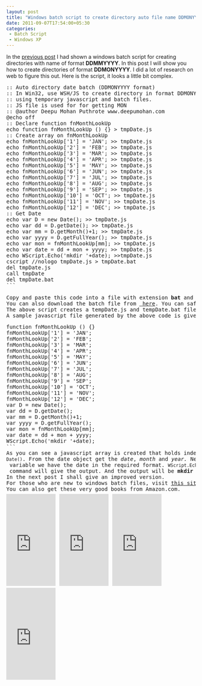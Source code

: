 ```yaml
---
layout: post
title: "Windows batch script to create directory auto file name DDMONYYYY with the help of javascript"
date: 2011-09-07T17:54:00+05:30
categories:
 - Batch Script
 - Windows XP
---
```


In the <a href="/2011/09/windows-batch-script-to-create.html">previous post</a> I had shown a windows batch script for creating directories with name of format <b>DDMMYYYY</b>. In this post I will show you how to create directories of format <b>DDMONYYYY</b>. I did a lot of research on web to figure this out. Here is the script, it looks a little bit complex.
<pre class="brush:bash; ruler: true; gutter:true; toolbar: true;">:: Auto directory date batch (DDMONYYYY format)
:: In Win32, use WSH/JS to create directory in format DDMONYYYY,
:: using temporary javascript and batch files.
:: JS file is used for for getting MON
:: @author Deepu Mohan Puthrote www.deepumohan.com
@echo off
:: Declare function fnMonthLookUp
echo function fnMonthLookUp () {} &gt; tmpDate.js
:: Create array on fnMonthLookUp
echo fnMonthLookUp['1'] = 'JAN'; &gt;&gt; tmpDate.js
echo fnMonthLookUp['2'] = 'FEB'; &gt;&gt; tmpDate.js
echo fnMonthLookUp['3'] = 'MAR'; &gt;&gt; tmpDate.js
echo fnMonthLookUp['4'] = 'APR'; &gt;&gt; tmpDate.js
echo fnMonthLookUp['5'] = 'MAY'; &gt;&gt; tmpDate.js
echo fnMonthLookUp['6'] = 'JUN'; &gt;&gt; tmpDate.js
echo fnMonthLookUp['7'] = 'JUL'; &gt;&gt; tmpDate.js
echo fnMonthLookUp['8'] = 'AUG'; &gt;&gt; tmpDate.js
echo fnMonthLookUp['9'] = 'SEP'; &gt;&gt; tmpDate.js
echo fnMonthLookUp['10'] = 'OCT'; &gt;&gt; tmpDate.js
echo fnMonthLookUp['11'] = 'NOV'; &gt;&gt; tmpDate.js
echo fnMonthLookUp['12'] = 'DEC'; &gt;&gt; tmpDate.js
:: Get Date
echo var D = new Date(); &gt;&gt; tmpDate.js
echo var dd = D.getDate(); &gt;&gt; tmpDate.js
echo var mm = D.getMonth()+1; &gt;&gt; tmpDate.js
echo var yyyy = D.getFullYear(); &gt;&gt; tmpDate.js
echo var mon = fnMonthLookUp[mm]; &gt;&gt; tmpDate.js
echo var date = dd + mon + yyyy; &gt;&gt; tmpDate.js
echo WScript.Echo('mkdir '+date); &gt;&gt;tmpDate.js
cscript //nologo tmpDate.js &gt; tmpDate.bat
del tmpDate.js
call tmpDate
del tmpDate.bat
```

Copy and paste this code into a file with extension <b>bat</b> and save it into a path where you want to create the directory. Please do share your comments.
You can also download the batch file from <a href="http://files.deepumohan.com/winbatch/DDMONYYYY.bat"> here</a>. You can safely download it, it is hosted is safe server of <a href="http://secure.hostgator.com/%7Eaffiliat/cgi-bin/affiliates/clickthru.cgi?id=deepumohanp">HostGator</a>.
The above script creates a tempDate.js and tempDate.bat file. Windows can run javascript file using the command <a href="http://technet.microsoft.com/en-us/library/bb490887.aspx">cscript</a>. Output of this javascript file is taken to tmpDate.bat file.
A sample javascript file generated by the above code is given below.
<pre class="brush:js; ruler: true; gutter:true; toolbar: true;">function fnMonthLookUp () {} 
fnMonthLookUp['1'] = 'JAN'; 
fnMonthLookUp['2'] = 'FEB'; 
fnMonthLookUp['3'] = 'MAR'; 
fnMonthLookUp['4'] = 'APR'; 
fnMonthLookUp['5'] = 'MAY'; 
fnMonthLookUp['6'] = 'JUN'; 
fnMonthLookUp['7'] = 'JUL'; 
fnMonthLookUp['8'] = 'AUG'; 
fnMonthLookUp['9'] = 'SEP'; 
fnMonthLookUp['10'] = 'OCT'; 
fnMonthLookUp['11'] = 'NOV'; 
fnMonthLookUp['12'] = 'DEC'; 
var D = new Date(); 
var dd = D.getDate(); 
var mm = D.getMonth()+1; 
var yyyy = D.getFullYear(); 
var mon = fnMonthLookUp[mm]; 
var date = dd + mon + yyyy; 
WScript.Echo('mkdir '+date); 
```
As you can see a javascript array is created that holds index for each month. Next we create a new Date object using javascript function <code>new Date()</code>. From the date object get the <i>date</i>, <i>month</i> and <i>year.</i>&nbsp;Next we get the MON format of month from the javascript array already created. Now in <code>date</code> variable we have the date in the required format. <code>WScript.Echo()</code> command will give the output. And the output will be <b>mkdir <i>DDMONYYYY</i></b>. This output is taken into the tmpDate.bat file. Then the tmpDate.js file is deleted and tmpDate.bat file is executed using the call command.
In the next post I shall give an improved version.
For those who are new to windows batch files, visit&nbsp;<a href="http://www.microsoft.com/resources/documentation/windows/xp/all/proddocs/en-us/batch.mspx?mfr=true">this site</a>&nbsp;by&nbsp;<a href="http://www.microsoft.com/resources/documentation/windows/xp/all/proddocs/en-us/batch.mspx?mfr=true">Microsoft</a>. 
You can also get these very good books from Amazon.com.
<iframe align="left" frameborder="0" marginheight="0" marginwidth="0" scrolling="no" src="http://rcm.amazon.com/e/cm?t=thelaccur-20&amp;o=1&amp;p=8&amp;l=bpl&amp;asins=1861002653&amp;fc1=000000&amp;IS2=1&amp;lt1=_blank&amp;m=amazon&amp;lc1=0000FF&amp;bc1=000000&amp;bg1=FFFFFF&amp;f=ifr" style="height: 245px; padding-right: 10px; padding-top: 5px; width: 131px;"></iframe>&nbsp;<iframe align="left" frameborder="0" marginheight="0" marginwidth="0" scrolling="no" src="http://rcm.amazon.com/e/cm?t=thelaccur-20&amp;o=1&amp;p=8&amp;l=bpl&amp;asins=0079120482&amp;fc1=000000&amp;IS2=1&amp;lt1=_blank&amp;m=amazon&amp;lc1=0000FF&amp;bc1=000000&amp;bg1=FFFFFF&amp;f=ifr" style="height: 245px; padding-right: 10px; padding-top: 5px; width: 131px;"></iframe><iframe align="left" frameborder="0" marginheight="0" marginwidth="0" scrolling="no" src="http://rcm.amazon.com/e/cm?t=thelaccur-20&amp;o=1&amp;p=8&amp;l=bpl&amp;asins=0735620385&amp;fc1=000000&amp;IS2=1&amp;lt1=_blank&amp;m=amazon&amp;lc1=0000FF&amp;bc1=000000&amp;bg1=FFFFFF&amp;f=ifr" style="height: 245px; padding-right: 10px; padding-top: 5px; width: 131px;"></iframe>&nbsp;&nbsp;<iframe align="left" frameborder="0" marginheight="0" marginwidth="0" scrolling="no" src="http://rcm.amazon.com/e/cm?t=thelaccur-20&amp;o=1&amp;p=8&amp;l=bpl&amp;asins=1887902821&amp;fc1=000000&amp;IS2=1&amp;lt1=_blank&amp;m=amazon&amp;lc1=0000FF&amp;bc1=000000&amp;bg1=FFFFFF&amp;f=ifr" style="height: 245px; padding-right: 10px; padding-top: 5px; width: 131px;"></iframe>

